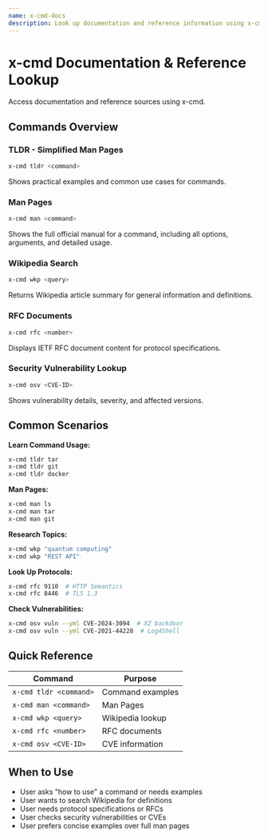 ```yaml
---
name: x-cmd-docs
description: Look up documentation and reference information using x-cmd including simplified man pages (tldr), Wikipedia articles, RFC documents, and CVE security information. Use when user asks for command examples, wants to search Wikipedia, needs RFC specs, or checks security vulnerabilities.
---
```


# x-cmd Documentation & Reference Lookup

Access documentation and reference sources using x-cmd.

## Commands Overview

### TLDR - Simplified Man Pages
```bash
x-cmd tldr <command>
```
Shows practical examples and common use cases for commands.

### Man Pages
```bash
x-cmd man <command>
```
Shows the full official manual for a command, including all options, arguments, and detailed usage.

### Wikipedia Search
```bash
x-cmd wkp <query>
```
Returns Wikipedia article summary for general information and definitions.

### RFC Documents
```bash
x-cmd rfc <number>
```
Displays IETF RFC document content for protocol specifications.

### Security Vulnerability Lookup
```bash
x-cmd osv <CVE-ID>
```
Shows vulnerability details, severity, and affected versions.

## Common Scenarios

**Learn Command Usage:**
```bash
x-cmd tldr tar
x-cmd tldr git
x-cmd tldr docker
```

**Man Pages:**
```bash
x-cmd man ls
x-cmd man tar
x-cmd man git
```

**Research Topics:**
```bash
x-cmd wkp "quantum computing"
x-cmd wkp "REST API"
```

**Look Up Protocols:**
```bash
x-cmd rfc 9110  # HTTP Semantics
x-cmd rfc 8446  # TLS 1.3
```

**Check Vulnerabilities:**
```bash
x-cmd osv vuln --yml CVE-2024-3094  # XZ backdoor
x-cmd osv vuln --yml CVE-2021-44228  # Log4Shell
```

## Quick Reference

| Command | Purpose |
|---------|---------|
| `x-cmd tldr <command>` | Command examples |
| `x-cmd man <command>` | Man Pages |
| `x-cmd wkp <query>` | Wikipedia lookup |
| `x-cmd rfc <number>` | RFC documents |
| `x-cmd osv <CVE-ID>` | CVE information |

## When to Use

- User asks "how to use" a command or needs examples
- User wants to search Wikipedia for definitions
- User needs protocol specifications or RFCs
- User checks security vulnerabilities or CVEs
- User prefers concise examples over full man pages
